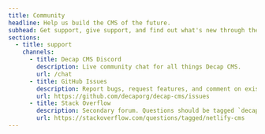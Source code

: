 ```yaml
---
title: Community
headline: Help us build the CMS of the future.
subhead: Get support, give support, and find out what's new through the channels below.
sections:
  - title: support
    channels:
      - title: Decap CMS Discord
        description: Live community chat for all things Decap CMS.
        url: /chat
      - title: GitHub Issues
        description: Report bugs, request features, and comment on existing issues.
        url: https://github.com/decaporg/decap-cms/issues
      - title: Stack Overflow
        description: Secondary forum. Questions should be tagged `decap-cms`.
        url: https://stackoverflow.com/questions/tagged/netlify-cms
---
```

